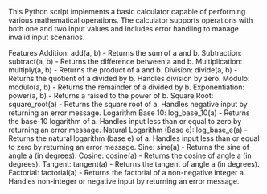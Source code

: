 This Python script implements a basic calculator capable of performing various mathematical operations. The calculator supports operations with both one and two input values and includes error handling to manage invalid input scenarios.

Features
Addition: add(a, b) - Returns the sum of a and b.
Subtraction: subtract(a, b) - Returns the difference between a and b.
Multiplication: multiply(a, b) - Returns the product of a and b.
Division: divide(a, b) - Returns the quotient of a divided by b. Handles division by zero.
Modulo: modulo(a, b) - Returns the remainder of a divided by b.
Exponentiation: power(a, b) - Returns a raised to the power of b.
Square Root: square_root(a) - Returns the square root of a. Handles negative input by returning an error message.
Logarithm Base 10: log_base_10(a) - Returns the base-10 logarithm of a. Handles input less than or equal to zero by returning an error message.
Natural Logarithm (Base e): log_base_e(a) - Returns the natural logarithm (base e) of a. Handles input less than or equal to zero by returning an error message.
Sine: sine(a) - Returns the sine of angle a (in degrees).
Cosine: cosine(a) - Returns the cosine of angle a (in degrees).
Tangent: tangent(a) - Returns the tangent of angle a (in degrees).
Factorial: factorial(a) - Returns the factorial of a non-negative integer a. Handles non-integer or negative input by returning an error message.

